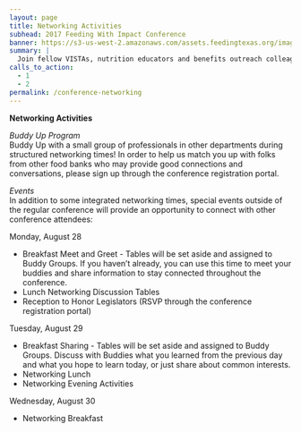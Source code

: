 ```yaml
---
layout: page
title: Networking Activities
subhead: 2017 Feeding With Impact Conference
banner: https://s3-us-west-2.amazonaws.com/assets.feedingtexas.org/images/banners/banner-02.jpg
summary: |
  Join fellow VISTAs, nutrition educators and benefits outreach colleagues in Austin for the third annual “Feeding With Impact” Conference. 
calls_to_action:
  - 1
  - 2
permalink: /conference-networking
---
```

**Networking Activities**

*Buddy Up Program*     
Buddy Up with a small group of professionals in other departments during structured networking times! In order to help us match you up with folks from other food banks who may provide good connections and conversations, please sign up through the conference registration portal.

*Events*    
In addition to some integrated networking times, special events outside of the regular conference will provide an opportunity to connect with other conference attendees: 

Monday, August 28    

* Breakfast Meet and Greet - Tables will be set aside and assigned to Buddy Groups. If you haven’t already, you can use this time to meet your buddies and share information to stay connected throughout the conference.
* Lunch Networking Discussion Tables
* Reception to Honor Legislators (RSVP through the conference registration portal)

Tuesday, August 29    

* Breakfast Sharing - Tables will be set aside and assigned to Buddy Groups. Discuss with Buddies what you learned from the previous day and what you hope to learn today, or just share about common interests.
* Networking Lunch
* Networking Evening Activities

Wednesday, August 30     

* Networking Breakfast
